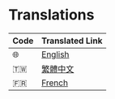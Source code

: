 # Translations

| Code                        | Translated Link           |
| --------------------------- | ------------------------- |
| :globe_with_meridians:	    | [English](./../README.md) |
| :taiwan:                    | [繁體中文](./README.ch.md) |
| :fr:                    | [French](./README.fr.md) |